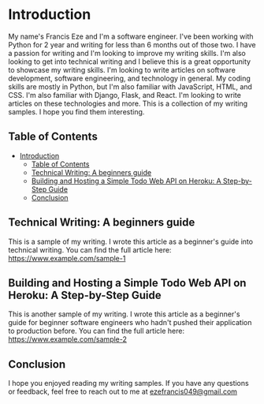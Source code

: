 # Introduction

My name's Francis Eze and I'm a software engineer. I've been working with Python for 2 year and writing for less than 6 months out of those two.
I have a passion for writing and I'm looking to improve my writing skills. I'm also looking to get into technical writing and I believe this is a great opportunity to showcase my writing skills. I'm looking to write articles on software development, software engineering, and technology in general.
My coding skills are mostly in Python, but I'm also familiar with JavaScript, HTML, and CSS. I'm also familiar with Django, Flask, and React. I'm looking to write articles on these technologies and more.
This is a collection of my writing samples. I hope you find them interesting.

## Table of Contents

- [Introduction](#introduction)
  - [Table of Contents](#table-of-contents)
  - [Technical Writing: A beginners guide](#technical-writing-a-beginners-guide)
  - [Building and Hosting a Simple Todo Web API on Heroku: A Step-by-Step Guide](#building-and-hosting-a-simple-todo-web-api-on-heroku-a-step-by-step-guide)
  - [Conclusion](#conclusion)

## Technical Writing: A beginners guide

This is a sample of my writing. I wrote this article as a beginner's guide into technical writing.
You can find the full article here: <https://www.example.com/sample-1>

## Building and Hosting a Simple Todo Web API on Heroku: A Step-by-Step Guide

This is another sample of my writing. I wrote this article as a beginner's guide for beginner software engineers who hadn't pushed their application to production before.
You can find the full article here: <https://www.example.com/sample-2>

## Conclusion

I hope you enjoyed reading my writing samples. If you have any questions or feedback, feel free to reach out to me at <ezefrancis049@gmail.com>

